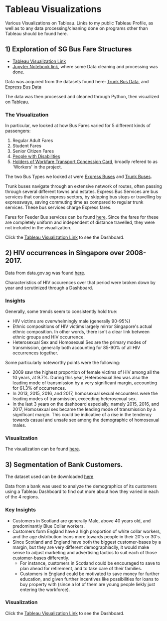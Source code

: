 # Tableau Visualizations
Various Visualizations on Tableau. Links to my public Tableau Profile, as well as to any data processing/cleaning done on programs other than Tableau should be found here.

## 1) Exploration of SG Bus Fare Structures

- [Tableau Visualization Link](https://public.tableau.com/profile/suyash2542#!/vizhome/ExplorationofSGBusFares/ExplorationofSGBusFares)
- [Jupyter Notebook link](https://github.com/SphericalSilver/Tableau-Visualizations/blob/master/SG%20Bus%20Exploration.ipynb),  where some Data cleaning and processing was done. 

Data was acquired from the datasets found here: [Trunk Bus Data](https://data.gov.sg/dataset/fare-structure-for-trunk-bus-services), and [Express Bus Data](https://data.gov.sg/dataset/fare-for-express-bus-services)

The data was then processed and cleaned through Python, then visualized on Tableau.

### The Visualization

In particular, we looked at how Bus Fares varied for 5 different kinds of passengers:
1. Regular Adult Fares
2. Student Fares
3. Senior Citizen Fares
4. [People with Disabilities](https://www.transitlink.com.sg/PSdetail.aspx?ty=art&Id=96)
5. [Holders of Workfare Transport Concession Card](https://www.transitlink.com.sg/PSdetail.aspx?ty=art&Id=95), broadly refered to as 'Workers' in the project.

The two Bus Types we looked at were [Express Buses](https://landtransportguru.net/express-bus-services/) and [Trunk Buses](https://www.mytransport.sg/content/mytransport/home/commuting/busservices.html#Trunk_Buses).

Trunk buses navigate through an extensive network of routes, often passing through several different towns and estates. Express Bus Services are bus services that contain express sectors, by skipping bus stops or travelling by expressways, saving commuting time as compared to regular trunk services. These bus services charge Express fares.

Fares for Feeder Bus services can be found [here](https://data.gov.sg/dataset/fare-for-feeder-bus-services). Since the fares for these are completely uniform and independent of distance travelled, they were not included in the visualization.

Click the [Tableau Visualization Link](https://public.tableau.com/profile/suyash2542#!/vizhome/ExplorationofSGBusFares/ExplorationofSGBusFares) to see the Dashboard.

## 2) HIV occurrences in Singapore over 2008-2017.

Data from data.gov.sg was found [here](https://data.gov.sg/dataset/hiv-notification-rate-per-million-population?resource_id=6a9550b5-3cf8-4f98-93c8-10368a133003). 

Characteristics of HIV occurences over that period were broken down by year and scrutinized through a Dashboard.

### Insights

Generally, some trends seem to consistently hold true:

- HIV victims are overwhelmingly male (generally 90-95%)
- Ethnic compositions of HIV victims largely mirror Singapore's actual ethnic composition. In other words, there isn't a clear link between ethnic groups and HIV occurrence.
- Heterosexual Sex and Homosexual Sex are the primary modes of transmission, generally both accounting for 85-90% of all HIV occurrences together.

Some particularly noteworthy points were the following:

- 2009 saw the highest proportion of female victims of HIV among all the 10 years, at 9.7%. During this year, Heterosexual Sex was also the leading mode of transmission by a very significant margin, accounting for 61.3% of occurrences.
- In 2013, 2015, 2016, and 2017, homosexual sexual encounters were the leading modes of transmission, exceeding heterosexual sex. 
- In the last 3 years on the dashboard especially, namely 2015, 2016, and 2017, Homosexual sex became the leading mode of transmission by a significant margin. This could be indicative of a rise in the tendency towards casual and unsafe sex among the demographic of homosexual males.


### Visualization

The visualization can be found [here](https://public.tableau.com/profile/suyash2542#!/vizhome/HIVOccurrencesSingapore/Dashboard1).


## 3) Segmentation of Bank Customers.

The dataset used can be downloaded [here](https://sds-platform-private.s3-us-east-2.amazonaws.com/uploads/P1-UK-Bank-Customers.csv)

Data from a bank was used to analyze the demographics of its customers using a Tableau Dashboard to find out more about how they varied in each of the 4 regions.

### Key Insights

- Customers in Scotland are generally Male, above 40 years old, and predominantly Blue Collar workers. 
- Customers form England have a high proportion of white collar workers, and the age distribution leans more towards people in their 20's or 30's.
- Since Scotland and England have both the biggest customer-bases by a margin, but they are very different demographiaclly, it would make sense to adjust marketing and advertising tactics to suit each of those customer-bases differently.
    - For instance, customers in Scotland could be encouraged to save to plan ahead for retirement, and to take care of their families.
    - Customers in England could be motivated to save money for further education, and given further incentives like possibilities for loans to buy property with (since a lot of them are young people liekly just entering the workforce).

### Visualization

Click the [Tableau Visualization Link](https://public.tableau.com/profile/suyash2542#!/vizhome/CustomerSegmentationDashboardStory/Story1) to see the Dashboard.
